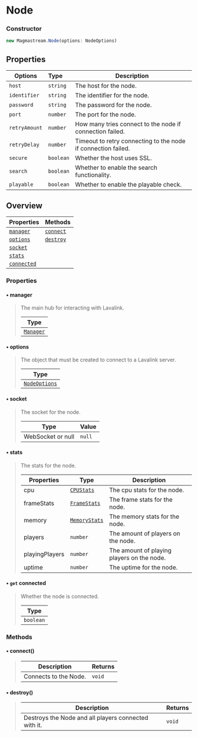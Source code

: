 # Node

### Constructor

```js
new Magmastream.Node(options: NodeOptions)
```

## Properties

| Options       | Type      | Description                                                   |
| ------------- | :-------- | ------------------------------------------------------------- |
| `host`        | `string`  | The host for the node.                                        |
| `identifier`  | `string`  | The identifier for the node.                                  |
| `password`    | `string`  | The password for the node.                                    |
| `port`        | `number`  | The port for the node.                                        |
| `retryAmount` | `number`  | How many tries connect to the node if connection failed.      |
| `retryDelay`  | `number`  | Timeout to retry connecting to the node if connection failed. |
| `secure`      | `boolean` | Whether the host uses SSL.                                    |
| `search`      | `boolean` | Whether to enable the search functionality.                   |
| `playable`    | `boolean` | Whether to enable the playable check.                         |

## Overview

| Properties                      | Methods                 |
| ------------------------------- | :---------------------- |
| [`manager`](#•-manager)         | [`connect`](#•-connect) |
| [`options`](#•-options)         | [`destroy`](#•-destroy) |
| [`socket`](#•-socket)           |                         |
| [`stats`](#•-stats)             |                         |
| [`connected`](#•-get-connected) |                         |

### Properties

#### • manager

> The main hub for interacting with Lavalink.
>
> | Type                          |
> | ----------------------------- |
> | [`Manager`](/classes/manager) |

#### • options

> The object that must be created to connect to a Lavalink server.
>
> | Type                          |
> | ----------------------------- |
> | [`NodeOptions`](#constructor) |

#### • socket

> The socket for the node.
>
> | Type              | Value  |
> | ----------------- | ------ |
> | WebSocket or null | `null` |

#### • stats

> The stats for the node.
>
> | Properties     | Type                                         | Description                                |
> | -------------- | -------------------------------------------- | ------------------------------------------ |
> | cpu            | [`CPUStats`](/typedefs/stats#cpustats)       | The cpu stats for the node.                |
> | frameStats     | [`FrameStats`](/typedefs/stats#framestats)   | The frame stats for the node.              |
> | memory         | [`MemoryStats`](/typedefs/stats#memorystats) | The memory stats for the node.             |
> | players        | `number`                                     | The amount of players on the node.         |
> | playingPlayers | `number`                                     | The amount of playing players on the node. |
> | uptime         | `number`                                     | The uptime for the node.                   |

#### • `get` connected

> Whether the node is connected.
>
> | Type      |
> | --------- |
> | `boolean` |

### Methods

#### • connect()

> | Description           | Returns |
> | --------------------- | ------- |
> | Connects to the Node. | `void`  |

#### • destroy()

> | Description                                          | Returns |
> | ---------------------------------------------------- | ------- |
> | Destroys the Node and all players connected with it. | `void`  |
